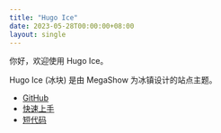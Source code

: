 ```yaml
---
title: "Hugo Ice"
date: 2023-05-28T00:00:00+08:00
layout: single
---
```


你好，欢迎使用 Hugo Ice。

Hugo Ice (冰块) 是由 MegaShow 为冰镇设计的站点主题。

- [GitHub](https://github.com/megashow/hugo-ice)
- [快速上手](/hugo-ice/getting-started/)
- [短代码](hugo-ice/shortcodes/)
